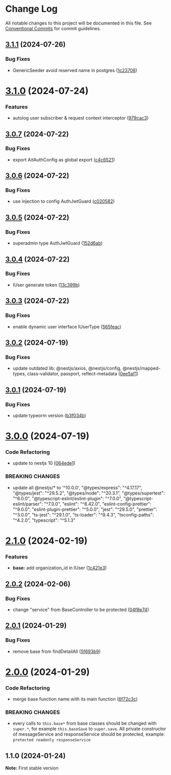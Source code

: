 # Change Log

All notable changes to this project will be documented in this file.
See [Conventional Commits](https://conventionalcommits.org) for commit guidelines.

## [3.1.1](https://github.com-ait/PT-Akar-Inti-Teknologi/ait_nestjs_base/compare/@ait/nestjs-base@3.1.0...@ait/nestjs-base@3.1.1) (2024-07-26)


### Bug Fixes

* GenericSeeder avoid reserved name in postgres ([1c23708](https://github.com-ait/PT-Akar-Inti-Teknologi/ait_nestjs_base/commit/1c23708a6814d2fbbb798e0da0ff245587ef0a4a))





# [3.1.0](https://github.com-ait/PT-Akar-Inti-Teknologi/ait_nestjs_base/compare/@ait/nestjs-base@3.0.7...@ait/nestjs-base@3.1.0) (2024-07-24)


### Features

* autolog user subscriber & request context interceptor ([979cac3](https://github.com-ait/PT-Akar-Inti-Teknologi/ait_nestjs_base/commit/979cac303fb01e9bee99059a335557f7d29601bd))





## [3.0.7](https://github.com-ait/PT-Akar-Inti-Teknologi/ait_nestjs_base/compare/@ait/nestjs-base@3.0.6...@ait/nestjs-base@3.0.7) (2024-07-22)


### Bug Fixes

* export AitAuthConfig as global export ([c4c6521](https://github.com-ait/PT-Akar-Inti-Teknologi/ait_nestjs_base/commit/c4c65218e1dd88efbe7ef2e26c1ed325f3b86030))





## [3.0.6](https://github.com-ait/PT-Akar-Inti-Teknologi/ait_nestjs_base/compare/@ait/nestjs-base@3.0.5...@ait/nestjs-base@3.0.6) (2024-07-22)


### Bug Fixes

* use injection to config AuthJwtGuard ([c020582](https://github.com-ait/PT-Akar-Inti-Teknologi/ait_nestjs_base/commit/c020582ea71f2d85e4b5b2ce89cddc76cb07a8a4))





## [3.0.5](https://github.com-ait/PT-Akar-Inti-Teknologi/ait_nestjs_base/compare/@ait/nestjs-base@3.0.4...@ait/nestjs-base@3.0.5) (2024-07-22)


### Bug Fixes

* superadmin type AuthJwtGuard ([152d6ab](https://github.com-ait/PT-Akar-Inti-Teknologi/ait_nestjs_base/commit/152d6abf5fd82f53acee35495a4d457641d95739))





## [3.0.4](https://github.com-ait/PT-Akar-Inti-Teknologi/ait_nestjs_base/compare/@ait/nestjs-base@3.0.3...@ait/nestjs-base@3.0.4) (2024-07-22)


### Bug Fixes

* IUser generate token ([13c399b](https://github.com-ait/PT-Akar-Inti-Teknologi/ait_nestjs_base/commit/13c399b9d8340d65296f059946e62903acc32f61))





## [3.0.3](https://github.com-ait/PT-Akar-Inti-Teknologi/ait_nestjs_base/compare/@ait/nestjs-base@3.0.2...@ait/nestjs-base@3.0.3) (2024-07-22)


### Bug Fixes

* enable dynamic user interface IUserType ([565feac](https://github.com-ait/PT-Akar-Inti-Teknologi/ait_nestjs_base/commit/565feac35ffe7b7522609efbb58f1f5429e05862))





## [3.0.2](https://github.com-ait/PT-Akar-Inti-Teknologi/ait_nestjs_base/compare/@ait/nestjs-base@3.0.1...@ait/nestjs-base@3.0.2) (2024-07-19)


### Bug Fixes

* update outdated lib: @nestjs/axios,  @nestjs/config, @nestjs/mapped-types, class-validator, passport, reflect-metadata ([0ee5af1](https://github.com-ait/PT-Akar-Inti-Teknologi/ait_nestjs_base/commit/0ee5af12d2ac685ade243b7a0a7a69c8fade4f99))





## [3.0.1](https://github.com-ait/PT-Akar-Inti-Teknologi/ait_nestjs_base/compare/@ait/nestjs-base@3.0.0...@ait/nestjs-base@3.0.1) (2024-07-19)


### Bug Fixes

* update typeorm version ([b3f034b](https://github.com-ait/PT-Akar-Inti-Teknologi/ait_nestjs_base/commit/b3f034ba979b1f178e1a53eb9f87feff44a0c6ee))





# [3.0.0](https://github.com-ait/PT-Akar-Inti-Teknologi/ait_nestjs_base/compare/@ait/nestjs-base@2.1.0...@ait/nestjs-base@3.0.0) (2024-07-19)


### Code Refactoring

* update to nestjs 10 ([064ede1](https://github.com-ait/PT-Akar-Inti-Teknologi/ait_nestjs_base/commit/064ede1fcabe4430be83112712e177b32b8540e4))


### BREAKING CHANGES

* update all @nestjs/* to '^10.0.0', "@types/express": "^4.17.17", "@types/jest": "^29.5.2", "@types/node": "^20.3.1", "@types/supertest": "^6.0.0", "@typescript-eslint/eslint-plugin": "^7.0.0", "@typescript-eslint/parser": "^7.0.0", "eslint": "^8.42.0", "eslint-config-prettier": "^9.0.0", "eslint-plugin-prettier": "^5.0.0", "jest": "^29.5.0", "prettier": "^3.0.0", "ts-jest": "^29.1.0", "ts-loader": "^9.4.3", "tsconfig-paths": "^4.2.0", "typescript": "^5.1.3"





# [2.1.0](https://github.com/PT-Akar-Inti-Teknologi/ait_nestjs_base/compare/@ait/nestjs-base@2.0.2...@ait/nestjs-base@2.1.0) (2024-02-19)


### Features

* **base:** add organization_id in IUser ([1c421e3](https://github.com/PT-Akar-Inti-Teknologi/ait_nestjs_base/commit/1c421e34774568ac73235abb1108229ebc042ba7))





## [2.0.2](https://github.com-ait/PT-Akar-Inti-Teknologi/ait_nestjs_base/compare/@ait/nestjs-base@2.0.1...@ait/nestjs-base@2.0.2) (2024-02-06)


### Bug Fixes

* change "service" from BaseController to be protected ([04f8e74](https://github.com-ait/PT-Akar-Inti-Teknologi/ait_nestjs_base/commit/04f8e744ab602bf8da663e303fce2ef1bf765871))





## [2.0.1](https://github.com-ait/PT-Akar-Inti-Teknologi/ait_nestjs_base/compare/@ait/nestjs-base@2.0.0...@ait/nestjs-base@2.0.1) (2024-01-29)


### Bug Fixes

* remove base from findDetailAll ([5f693b9](https://github.com-ait/PT-Akar-Inti-Teknologi/ait_nestjs_base/commit/5f693b95208c1f7536055444e95792120f1684c5))





# [2.0.0](https://github.com-ait/PT-Akar-Inti-Teknologi/ait_nestjs_base/compare/@ait/nestjs-base@1.1.0...@ait/nestjs-base@2.0.0) (2024-01-29)


### Code Refactoring

* merge base function name with its main function ([6f72c3c](https://github.com-ait/PT-Akar-Inti-Teknologi/ait_nestjs_base/commit/6f72c3cd0dfd13176d4737952d92865cb0527a21))


### BREAKING CHANGES

* every calls to `this.base*` from base classes should be changed with `super.*`, for example `this.baseSave` to `super.save`. All private constructor of messageService and responseService should be protected, example: `protected readonly responseService`





## 1.1.0 (2024-01-24)

**Note:** First stable version
